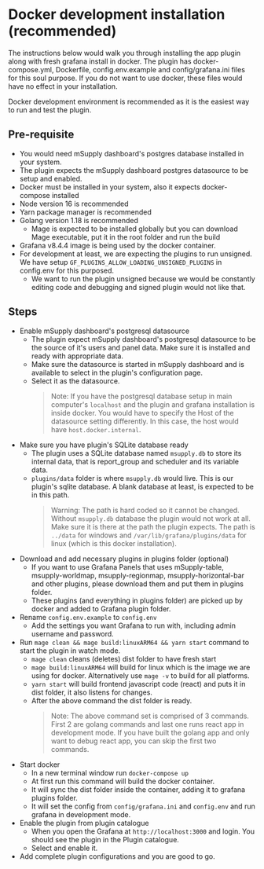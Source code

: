 # Docker development installation (recommended)

The instructions below would walk you through installing the app plugin along with fresh grafana install in docker. The plugin has docker-compose.yml, Dockerfile, config.env.example and config/grafana.ini files for this soul purpose. If you do not want to use docker, these files would have no effect in your installation.

Docker development environment is recommended as it is the easiest way to run and test the plugin.

## Pre-requisite

- You would need mSupply dashboard's postgres database installed in your system.
- The plugin expects the mSupply dashboard postgres datasource to be setup and enabled.
- Docker must be installed in your system, also it expects docker-compose installed
- Node version 16 is recommended
- Yarn package manager is recommended
- Golang version 1.18 is recommended
  - Mage is expected to be installed globally but you can download Mage executable, put it in the root folder and run the build
- Grafana v8.4.4 image is being used by the docker container.
- For development at least, we are expecting the plugins to run unsigned. We have setup `GF_PLUGINS_ALLOW_LOADING_UNSIGNED_PLUGINS` in config.env for this purposed.
  - We want to run the plugin unsigned because we would be constantly editing code and debugging and signed plugin would not like that.

## Steps

- Enable mSupply dashboard's postgresql datasource
  - The plugin expect mSupply dashboard's postgresql datasource to be the source of it's users and panel data. Make sure it is installed and ready with appropriate data.
  - Make sure the datasource is started in mSupply dashboard and is available to select in the plugin's configuration page.
  - Select it as the datasource.
    > Note: If you have the postgresql database setup in main computer's `localhost` and the plugin and grafana installation is inside docker. You would have to specify the Host of the datasource setting differently. In this case, the host would have `host.docker.internal`.
- Make sure you have plugin's SQLite database ready
  - The plugin uses a SQLite database named `msupply.db` to store its internal data, that is report_group and scheduler and its variable data.
  - `plugins/data` folder is where `msupply.db` would live. This is our plugin's sqlite database. A blank database at least, is expected to be in this path.
    > Warning: The path is hard coded so it cannot be changed.
    > Without `msupply.db` database the plugin would not work at all.
    > Make sure it is there at the path the plugin expects. The path is `../data` for windows and `/var/lib/grafana/plugins/data` for linux (which is this docker installation).
- Download and add necessary plugins in plugins folder (optional)
  - If you want to use Grafana Panels that uses mSupply-table, msupply-worldmap, msupply-regionmap, msupply-horizontal-bar and other plugins, please download them and put them in plugins folder.
  - These plugins (and everything in plugins folder) are picked up by docker and added to Grafana plugin folder.
- Rename `config.env.example` to `config.env`
  - Add the settings you want Grafana to run with, including admin username and password.
- Run `mage clean && mage build:linuxARM64 && yarn start` command to start the plugin in watch mode.
  - `mage clean` cleans (deletes) dist folder to have fresh start
  - `mage build:linuxARM64` will build for linux which is the image we are using for docker. Alternatively use `mage -v` to build for all platforms.
  - `yarn start` will build frontend javascript code (react) and puts it in dist folder, it also listens for changes.
  - After the above command the dist folder is ready.
    > Note: The above command set is comprised of 3 commands. First 2 are golang commands and last one runs react app in development mode. If you have built the golang app and only want to debug react app, you can skip the first two commands.
- Start docker
  - In a new terminal window run `docker-compose up`
  - At first run this command will build the docker container.
  - It will sync the dist folder inside the container, adding it to grafana plugins folder.
  - It will set the config from `config/grafana.ini` and `config.env` and run grafana in development mode.
- Enable the plugin from plugin catalogue
  - When you open the Grafana at `http://localhost:3000` and login. You should see the plugin in the Plugin catalogue.
  - Select and enable it.
- Add complete plugin configurations and you are good to go.
